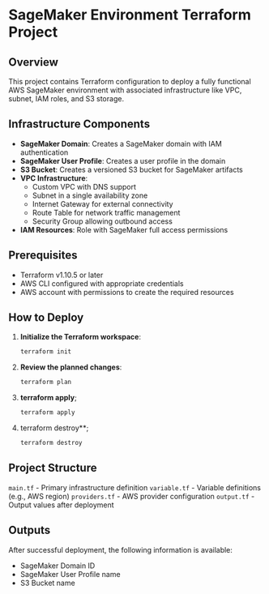 # SageMaker Environment Terraform Project

## Overview

This project contains Terraform configuration to deploy a fully functional AWS SageMaker environment with associated infrastructure like VPC, subnet, IAM roles, and S3 storage.

## Infrastructure Components

- **SageMaker Domain**: Creates a SageMaker domain with IAM authentication
- **SageMaker User Profile**: Creates a user profile in the domain
- **S3 Bucket**: Creates a versioned S3 bucket for SageMaker artifacts
- **VPC Infrastructure**:
  - Custom VPC with DNS support
  - Subnet in a single availability zone
  - Internet Gateway for external connectivity
  - Route Table for network traffic management
  - Security Group allowing outbound access
- **IAM Resources**: Role with SageMaker full access permissions

## Prerequisites

- Terraform v1.10.5 or later
- AWS CLI configured with appropriate credentials
- AWS account with permissions to create the required resources

## How to Deploy

1. **Initialize the Terraform workspace**:

   ```bash
   terraform init

2. **Review the planned changes**:
   ```bash
   terraform plan


3. **terraform apply**;
   ```bash
   terraform apply

4. terraform destroy**;
   ```bash
   terraform destroy

## Project Structure
`main.tf` - Primary infrastructure definition
`variable.tf` - Variable definitions (e.g., AWS region)
`providers.tf` - AWS provider configuration
`output.tf` - Output values after deployment

## Outputs
After successful deployment, the following information is available:

- SageMaker Domain ID
- SageMaker User Profile name
- S3 Bucket name
